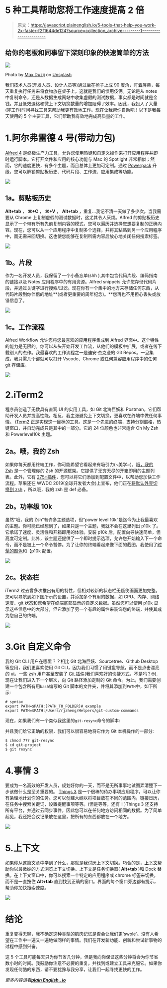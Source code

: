 # 5 种工具帮助您将工作速度提高 2 倍

> 原文：<https://javascript.plainenglish.io/5-tools-that-help-you-work-2x-faster-f2f1644de124?source=collection_archive---------1----------------------->

## 给你的老板和同事留下深刻印象的快速简单的方法

![](img/bdd153b1fda0a78748b0d49675d0dbc7.png)

Photo by [Max Duzij](https://unsplash.com/@max_duz?utm_source=medium&utm_medium=referral) on [Unsplash](https://unsplash.com?utm_source=medium&utm_medium=referral)

我们技术人员(开发人员、设计人员等)通过坐在椅子上成 90 度角，盯着屏幕，每天重复执行任务来将食物放在桌子上。这就是我们的惯用伎俩。无论是从 notes 中复制命令，还是从数据生成网站中收集虚假的测试数据，事实都是时间就是金钱。并且低效退格和微上下文切换数量的增加阻碍了效率。因此，我投入了大量(非工作)时间寻找工具来帮助我更有效地工作。现在让我帮你自助吧！以下是我每天使用的 5 个主要工具，它们帮助我有效地完成高质量的工作。

# 1.阿尔弗雷德 4 号(带动力包)

[Alfred 4](https://www.alfredapp.com/) 是终极生产力工具，允许您使用热键和自定义操作来打开应用程序并即时运行脚本。它打开文件和应用的核心功能与 Mac 的 Spotlight 非常相似；然而，它的速度更快，有多个主题，而且总体上更加可定制。通过 [Powerpack](https://www.alfredapp.com/powerpack/) 升级，您可以解锁剪贴板历史、代码片段、工作流、应用集成等功能。

![](img/8844dbc06319fadcc129551f93a7c001.png)

## 1a。剪贴板历史

**Alt+tab** ， **⌘+C** ， **⌘+V** ， **Alt+tab** ，重复...我记不清一天做了多少次。当我需要从 Chrome 上复制虚假的测试数据时，这尤其令人厌烦。Alfred 的剪贴板历史显示了一个带有所有先前复制内容的模式，您可以遍历并选择您想要复制的正确内容。现在，您可以从一个应用程序中复制多个选择，并将其粘贴到另一个应用程序中，而无需来回切换。这也使您能够在复制所需内容后放心地关闭任何搜索标签。

![](img/028c4c4dfb2f05ab2dfbc393d578d3e0.png)

## 1b。片段

作为一名开发人员，我保留了一个小备忘单(shh ),其中包含代码片段、编码指南的链接以及 Notes 应用程序中的有用资源。Alfred snippets 允许您存储代码片段，并通过关键字进行搜索/过滤。现在你有一个集中的地方来存储任何东西，从代码片段到你伴侣的地址**(或者更重要的周年纪念)。**您再也不用担心丢失或放错信息了。

![](img/7c1b12bed73f86bd33107ebc5c6787a4.png)

## 1c。工作流程

Alfred Workflow 允许您将您最喜欢的应用程序集成到 Alfred 界面中。这个特性的能力是无限的。你可以从头开始开发工作流，从他们的模板中扩展，或者在线下载别人的杰作。我最喜欢的工作流程之一是迪安·杰克逊的 Git Repos。一旦集成，我只需几个键就可以打开 Vscode、Chrome 或任何兼容应用程序中的任何 git 存储库。

![](img/8d74075c9817cdb634b6d7969a8193d7.png)

# 2.iTerm2

程序员创造了无数具有直观 UI 的实用工具，如 Git 北海巨妖和 Postman，它们帮助开发人员并提高性能。相反，我主张避免上下文切换，更喜欢在终端中做任何事情。 [iTerm2](https://iterm2.com) 正是实现这一目标的工具。这是一个先进的终端，支持分割窗格，热键窗口，并自动完成只是其中的一部分。它的 24 位颜色也非常适合 Oh My Zsh 和 Powerlevel10k 主题。

## 2a。哦，我的 Zsh

如果你每天都用终端工作，你可能希望它看起来有吸引力(~美学~)。[哦，我的 Zsh](https://ohmyz.sh/) 是一个管理你的 Zsh 的开源框架。它提供了无穷无尽的开箱即用的主题列表。此外，它有 [275+插件](https://github.com/ohmyzsh/ohmyzsh/wiki/Plugins)，您可以将它们添加到配置文件中，以帮助您加快工作流程。苹果还在 WWDC 2019(全球开发者大会)上宣布，他们正在[将默认外壳切换到 zsh](https://support.apple.com/en-ca/HT208050) ，所以哦，我的 zsh 是 def 必备。

## 2b。功率级 10k

虽然“哦，我的 Zsh”有许多主题选项，但“power level 10k”是迄今为止我最喜欢的主题。你可能已经想到了，如果只是一个主题，我就不会在这里列出 p10k 了。它承诺了速度、灵活性和开箱即用的体验。安装 p10k 后，配置向导快速简单，但高度可定制。此外，该主题还提供了一个即时提示选项，允许您开始输入下一个命令，而不是被上一个命令暂停。为了让你的终端看起来像下面的截图，我使用了[时髦的颜色](https://github.com/sindresorhus/iterm2-snazzy)和【p10k 配置。

![](img/841341fe1f7af82b545fa52096246321.png)

## 2c。状态栏

iTerm2 过去曾多次推出有用的特性，但相对较新的状态栏无疑使画面更加完整。您可以导航到如下图所示的设置，并添加多个有用的数据，如 CPU、内存、网络速度、git 状态和您希望在终端底部显示的自定义数据。虽然您可以使用 p10k 显示这些信息中的大部分，但它添加了另一个有趣的属性来装饰您的终端，并使其成为您自己的终端。

![](img/38768270ffb3dd53d84b132fb457b74e.png)

# 3.Git 自定义命令

我的 Git CLI 用户在哪里？？相比 Git 北海巨妖、Sourcetree、Github Desktop 等应用，我们更喜欢使用 Git CLI，因为我们习惯了用键盘导航，而不是点击漂亮的 ui。一些 zsh 用户甚至安装了 [Git 插件](https://github.com/ohmyzsh/ohmyzsh/blob/master/plugins/git/git.plugin.zsh)(我们喜欢好的快捷方式，不是吗？🤓).现在让我们进入下一个层次，向 Git 路径添加定制的 Git 命令。为此，我们需要创建一个包含所有用`bash`编写的 Git 脚本的文件夹，并将其添加到`PATH`中，如下所示:

```
# syntax
export PATH=$PATH:[PATH_TO_FOLDER]# example
export PATH=$PATH:/Users/rjzheng/Helpers/git-custom-commands
```

现在，如果我们有一个类似我这里的`git-resync`命令的脚本:

并且我们给它正确的权限，我们可以很容易地将它作为 Git 本机操作的一部分:

```
$ chmod 777 git-resync
$ cd git-project
$ git resync
```

# 4.事情 3

要成为一名高效的开发人员，规划好你的一天，而不是无所事事地试图弄清楚下一步该做什么是至关重要的。 [Things 3](https://culturedcode.com/things/) 是一个很棒的待办事项应用程序，可以让你有条理地计划你的任务。您可以创建大纲以将项目放在不同的范围内，链接日历，在任务中搜索关键词，设置提醒事项等等。(但是等等，还有！)Things 3 还支持所有平台，并通过云同步事件，因此您可以在任何地方访问相同的数据。为了简单起见，我还把会议记录放在这里，把所有的东西都放在一个地方。

![](img/2eaba59348e742eb7322b7414caf95c2.png)

# 5.上下文

如果你从这篇文章中学到了什么，那就是我讨厌上下文切换。巧合的是，[上下文](https://contexts.co/)帮助你以最微妙的方式浏览上下文切换。上下文是任务切换器( **Alt+tab** )和 Dock 替换。在上下文窗口中，你可以搜索一个特定的应用程序或 chrome 标签来切换，而不是一直按住 **Alt+tab** 直到找到正确的窗口。界面的每个窗口旁边都有提示，帮助你加快搜索速度。

![](img/7c48e2cc6a212348c8a7f8378691bdfc.png)

# 结论

重复变得无聊，我不确定这种类型的肌肉记忆是否会让我们更‘swole’。没有人希望在工作中一遍又一遍地做同样的事情。我们在开发新功能、创新和尝试新事物的过程中感到兴奋。

这 5 个工具可能每天只为你节省几分钟，但是我向你保证这些分钟将会为你节省数小时的时间。我鼓励你注意不必要的重复，并找到或建立工具来克服它。如果你发现任何酷的东西，请不要犹豫与我分享，让我们一起寻找更快的工作。

*更多内容请看*[***plain English . io***](http://plainenglish.io/)